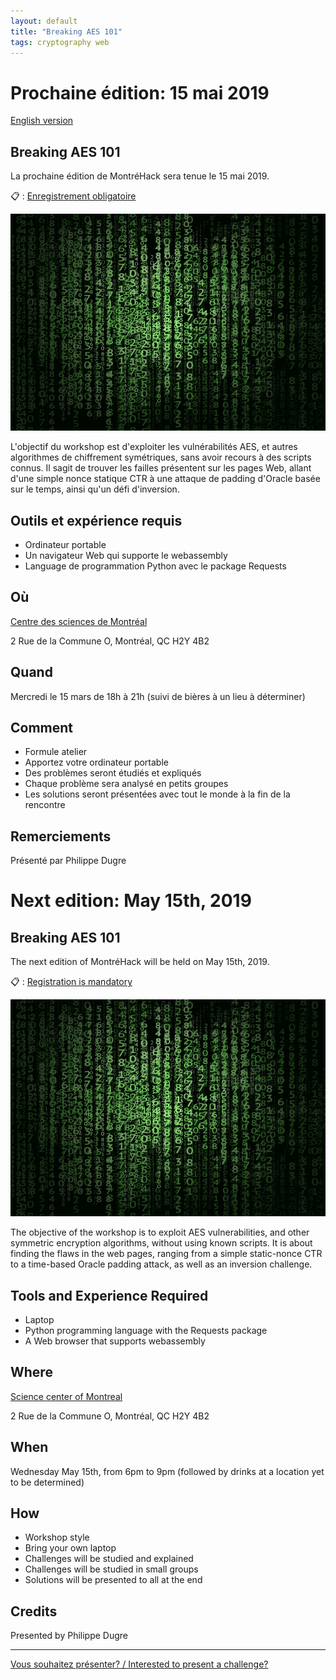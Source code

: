 ```yaml
---
layout: default
title: "Breaking AES 101"
tags: cryptography web
---
```


# Prochaine édition: 15 mai 2019

[English version](#english)

## Breaking AES 101

La prochaine édition de MontréHack sera tenue le 15 mai 2019.

:clipboard: : [Enregistrement obligatoire](https://www.eventbrite.ca/e/montrehack-breaking-aes-101-tickets-61008084824)

![Breaking AES 101](/images/19-05_breaking_aes_101.jpg)

L'objectif du workshop est d'exploiter les vulnérabilités AES, et autres algorithmes de chiffrement symétriques, sans avoir recours à des scripts connus. Il sagit de trouver les failles présentent sur les pages Web, allant d'une simple nonce statique CTR à une attaque de padding d'Oracle basée sur le temps, ainsi qu'un défi d'inversion.

## Outils et expérience requis

* Ordinateur portable
* Un navigateur Web qui supporte le webassembly
* Language de programmation Python avec le package Requests

## Où 

[Centre des sciences de Montréal](https://www.centredessciencesdemontreal.com/)

2 Rue de la Commune O, Montréal, QC H2Y 4B2

## Quand

Mercredi le 15 mars de 18h à 21h (suivi de bières à un lieu à déterminer)

## Comment
 
* Formule atelier
* Apportez votre ordinateur portable
* Des problèmes seront étudiés et expliqués
* Chaque problème sera analysé en petits groupes
* Les solutions seront présentées avec tout le monde à la fin de la rencontre

## Remerciements

Présenté par Philippe Dugre

<a id="english"></a>

# Next edition: May 15th, 2019

## Breaking AES 101

The next edition of MontréHack will be held on May 15th, 2019.

:clipboard: : [Registration is mandatory](https://www.eventbrite.ca/e/montrehack-breaking-aes-101-tickets-61008084824)

![Breaking AES 101](/images/19-05_breaking_aes_101.jpg)

The objective of the workshop is to exploit AES vulnerabilities, and other symmetric encryption algorithms, without using known scripts. It is about finding the flaws in the web pages, ranging from a simple static-nonce CTR to a time-based Oracle padding attack, as well as an inversion challenge.

## Tools and Experience Required

* Laptop
* Python programming language with the Requests package
* A Web browser that supports webassembly

## Where

[Science center of Montreal](https://www.centredessciencesdemontreal.com/)

2 Rue de la Commune O, Montréal, QC H2Y 4B2

## When

Wednesday May 15th, from 6pm to 9pm (followed by drinks at a location yet to be determined)

## How

* Workshop style
* Bring your own laptop
* Challenges will be studied and explained
* Challenges will be studied in small groups
* Solutions will be presented to all at the end

## Credits

Presented by Philippe Dugre

<hr/>

[Vous souhaitez présenter? / Interested to present a challenge?](https://docs.google.com/forms/d/e/1FAIpQLScyp0WithS4NLBHxUeQr-RG1CNozr4ZyCInvJfWPpv_cv_CeQ/viewform)
